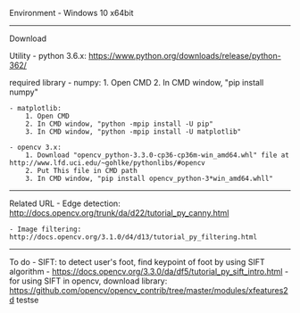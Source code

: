 Environment
    - Windows 10 x64bit

---------------------------------------------------------------------------------------------------------------
Download

Utility 
    - python 3.6.x: https://www.python.org/downloads/release/python-362/
  
required library
    - numpy: 
        1. Open CMD
        2. In CMD window, "pip install numpy"
    
    - matplotlib: 
        1. Open CMD
        2. In CMD window, "python -mpip install -U pip"
        3. In CMD window, "python -mpip install -U matplotlib"
    
    - opencv 3.x: 
        1. Download "opencv_python‑3.3.0‑cp36‑cp36m‑win_amd64.whl" file at http://www.lfd.uci.edu/~gohlke/pythonlibs/#opencv
        2. Put This file in CMD path
        3. In CMD window, "pip install opencv_python-3*win_amd64.whll"
  
---------------------------------------------------------------------------------------------------------------
Related URL
    - Edge detection: http://docs.opencv.org/trunk/da/d22/tutorial_py_canny.html
  
    - Image filtering: http://docs.opencv.org/3.1.0/d4/d13/tutorial_py_filtering.html

---------------------------------------------------------------------------------------------------------------
To do
    - SIFT: to detect user's foot, find keypoint of foot by using SIFT algorithm
    - https://docs.opencv.org/3.3.0/da/df5/tutorial_py_sift_intro.html
    - for using SIFT in opencv, download library: https://github.com/opencv/opencv_contrib/tree/master/modules/xfeatures2d
testse
